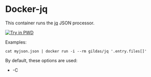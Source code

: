 # Docker-jq

This container runs the [jq](https://stedolan.github.io/jq) JSON processor.

[![Try in PWD](https://raw.githubusercontent.com/play-with-docker/stacks/master/assets/images/button.png)](https://labs.play-with-docker.com/?stack=https://raw.githubusercontent.com/gildas/docker-jq/master/pwd-stack.yml)

Examples:

```
cat myjson.json | docker run -i --rm gildas/jq '.entry.files[]'
```

By default, these options are used:

- -C
